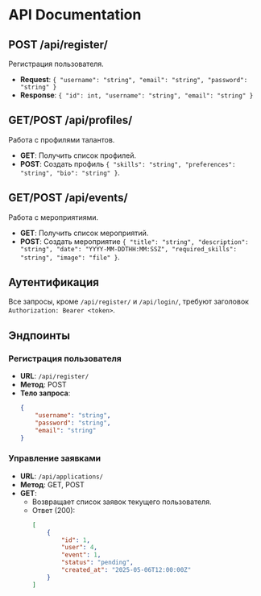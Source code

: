 # API Documentation

## POST /api/register/
Регистрация пользователя.
- **Request**: `{ "username": "string", "email": "string", "password": "string" }`
- **Response**: `{ "id": int, "username": "string", "email": "string" }`

## GET/POST /api/profiles/
Работа с профилями талантов.
- **GET**: Получить список профилей.
- **POST**: Создать профиль `{ "skills": "string", "preferences": "string", "bio": "string" }`.

## GET/POST /api/events/
Работа с мероприятиями.
- **GET**: Получить список мероприятий.
- **POST**: Создать мероприятие `{ "title": "string", "description": "string", "date": "YYYY-MM-DDTHH:MM:SSZ", "required_skills": "string", "image": "file" }`.

## Аутентификация
Все запросы, кроме `/api/register/` и `/api/login/`, требуют заголовок `Authorization: Bearer <token>`.

## Эндпоинты

### Регистрация пользователя
- **URL**: `/api/register/`
- **Метод**: POST
- **Тело запроса**:
  ```json
  {
      "username": "string",
      "password": "string",
      "email": "string"
  }

### Управление заявками
- **URL**: `/api/applications/`
- **Метод**: GET, POST
- **GET**:
  - Возвращает список заявок текущего пользователя.
  - Ответ (200):
    ```json
    [
        {
            "id": 1,
            "user": 4,
            "event": 1,
            "status": "pending",
            "created_at": "2025-05-06T12:00:00Z"
        }
    ]